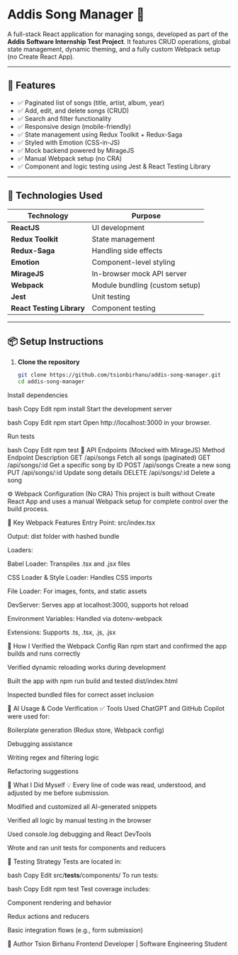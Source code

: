 # Addis Song Manager 🎵

A full-stack React application for managing songs, developed as part of the **Addis Software Internship Test Project**. It features CRUD operations, global state management, dynamic theming, and a fully custom Webpack setup (no Create React App).

---

## 🚀 Features

- ✅ Paginated list of songs (title, artist, album, year)
- ✅ Add, edit, and delete songs (CRUD)
- ✅ Search and filter functionality
- ✅ Responsive design (mobile-friendly)
- ✅ State management using Redux Toolkit + Redux-Saga
- ✅ Styled with Emotion (CSS-in-JS)
- ✅ Mock backend powered by MirageJS
- ✅ Manual Webpack setup (no CRA)
- ✅ Component and logic testing using Jest & React Testing Library

---

## 🧰 Technologies Used

| Technology             | Purpose                            |
|------------------------|------------------------------------|
| **ReactJS**            | UI development                     |
| **Redux Toolkit**      | State management                   |
| **Redux-Saga**         | Handling side effects              |
| **Emotion**            | Component-level styling            |
| **MirageJS**           | In-browser mock API server         |
| **Webpack**            | Module bundling (custom setup)     |
| **Jest**               | Unit testing                       |
| **React Testing Library** | Component testing              |

---

## 📦 Setup Instructions

1. **Clone the repository**
   ```bash
   git clone https://github.com/tsionbirhanu/addis-song-manager.git
   cd addis-song-manager
Install dependencies

bash
Copy
Edit
npm install
Start the development server

bash
Copy
Edit
npm start
Open http://localhost:3000 in your browser.

Run tests

bash
Copy
Edit
npm test
🔌 API Endpoints (Mocked with MirageJS)
Method	Endpoint	Description
GET	/api/songs	Fetch all songs (paginated)
GET	/api/songs/:id	Get a specific song by ID
POST	/api/songs	Create a new song
PUT	/api/songs/:id	Update song details
DELETE	/api/songs/:id	Delete a song

⚙️ Webpack Configuration (No CRA)
This project is built without Create React App and uses a manual Webpack setup for complete control over the build process.

🔧 Key Webpack Features
Entry Point: src/index.tsx

Output: dist folder with hashed bundle

Loaders:

Babel Loader: Transpiles .tsx and .jsx files

CSS Loader & Style Loader: Handles CSS imports

File Loader: For images, fonts, and static assets

DevServer: Serves app at localhost:3000, supports hot reload

Environment Variables: Handled via dotenv-webpack

Extensions: Supports .ts, .tsx, .js, .jsx

🧪 How I Verified the Webpack Config
Ran npm start and confirmed the app builds and runs correctly

Verified dynamic reloading works during development

Built the app with npm run build and tested dist/index.html

Inspected bundled files for correct asset inclusion

🤖 AI Usage & Code Verification
✅ Tools Used
ChatGPT and GitHub Copilot were used for:

Boilerplate generation (Redux store, Webpack config)

Debugging assistance

Writing regex and filtering logic

Refactoring suggestions

🧠 What I Did Myself
💡 Every line of code was read, understood, and adjusted by me before submission.

Modified and customized all AI-generated snippets

Verified all logic by manual testing in the browser

Used console.log debugging and React DevTools

Wrote and ran unit tests for components and reducers

🧪 Testing Strategy
Tests are located in:

bash
Copy
Edit
src/__tests__/components/
To run tests:

bash
Copy
Edit
npm test
Test coverage includes:

Component rendering and behavior

Redux actions and reducers

Basic integration flows (e.g., form submission)

👤 Author
Tsion Birhanu
Frontend Developer | Software Engineering Student
